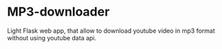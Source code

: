# MP3-downloader
Light Flask web app, that allow to download youtube video in mp3 format without using youtube data api.
